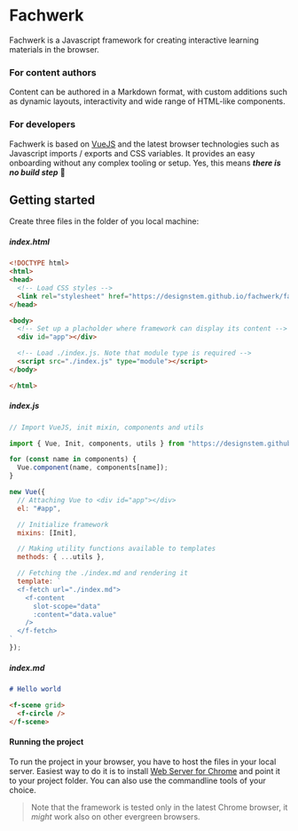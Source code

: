 # Fachwerk

Fachwerk is a Javascript framework for creating interactive learning materials in the browser.

### For content authors

Content can be authored in a Markdown format, with custom additions such as dynamic layouts, interactivity and wide range of HTML-like components.

### For developers

Fachwerk is based on [VueJS](https://vuejs.org) and the latest browser technologies such as Javascript imports / exports and CSS variables. It provides an easy onboarding without any complex tooling or setup. Yes, this means ***there is no build step*** 🦄

## Getting started

Create three files in the folder of you local machine:

##### index.html

```html
<!DOCTYPE html>
<html>
<head>
  <!-- Load CSS styles -->
  <link rel="stylesheet" href="https://designstem.github.io/fachwerk/fachwerk.css">
</head>

<body>
  <!-- Set up a placholder where framework can display its content -->
  <div id="app"></div>  

  <!-- Load ./index.js. Note that module type is required -->
  <script src="./index.js" type="module"></script>  
</body>

</html>
```

##### index.js

```js
// Import VueJS, init mixin, components and utils

import { Vue, Init, components, utils } from "https://designstem.github.io/fachwerk/fachwerk.js";

for (const name in components) {
  Vue.component(name, components[name]);
}

new Vue({
  // Attaching Vue to <div id="app"></div>
  el: "#app",

  // Initialize framework
  mixins: [Init],

  // Making utility functions available to templates
  methods: { ...utils },

  // Fetching the ./index.md and rendering it
  template: `                         
  <f-fetch url="./index.md">
    <f-content
      slot-scope="data"
      :content="data.value"
    />
  </f-fetch>
`
});
```

##### index.md
```md
# Hello world

<f-scene grid>
  <f-circle />
</f-scene>
```
#### Running the project

To run the project in your browser, you have to host the files in your local server. Easiest way to do it is to install [Web Server for Chrome](https://chrome.google.com/webstore/detail/web-server-for-chrome/ofhbbkphhbklhfoeikjpcbhemlocgigb?hl=en) and point it to your project folder. You can also use the commandline tools of your choice.

> Note that the framework is tested only in the latest Chrome browser, it *might* work also on other evergreen browsers.

